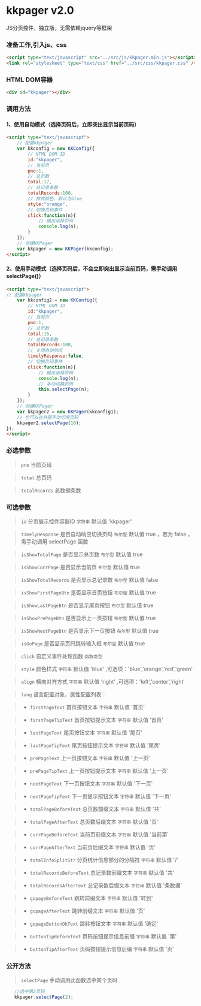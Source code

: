 

kkpager v2.0
=======

JS分页控件，独立版，无需依赖jquery等框架

### 准备工作,引入js、css
```html
<script type="text/javascript" src="../src/js/kkpager.min.js"></script>
<link rel="stylesheet" type="text/css" href="../src/css/kkpager.css" />
```
### HTML DOM容器
```html
<div id="kkpager"></div>
```
### 调用方法

#### 1、使用自动模式（选择页码后，立即突出显示当前页码）
```html
<script type="text/javascript">	
	// 配置kkpager
	var kkconfig = new KKConfig({
		// HTML DOM ID
		id:"kkpager",
		// 当前页
		pno:1,
		// 总页数
		total:17,
		// 总记录条数
		totalRecords:100,
		// 样式颜色，默认为blue
		style:"orange",
		// 切换页码事件
		click:function(n){
			// 输出选择页码
			console.log(n);
		}
	});
	// 创建KKPager
	var kkpager = new KKPager(kkconfig);
</script>
```


#### 2、使用手动模式（选择页码后，不会立即突出显示当前页码，需手动调用selectPage()）
```html
<script type="text/javascript">
// 配置kkpager
	var kkconfig2 = new KKConfig({
		// HTML DOM ID
		id:"kkpager",
		// 当前页
		pno:1,
		// 总页数
		total:15,
		// 总记录条数
		totalRecords:100,
		// 关闭自动响应
		timelyResponse:false,
		// 切换页码事件
		click:function(n){
			// 输出选择页码
			console.log(n);
			// 手动切换页码
			this.selectPage(n);
		}
	});
	// 创建KKPager
	var kkpager2 = new KKPager(kkconfig1);
	// 也可以在外部手动切换页码
	kkpager2.selectPage(10);
});
</script>
```


### 必选参数
> `pno` 当前页码

> `total` 总页码

> `totalRecords` 总数据条数

### 可选参数
> `id` 分页展示控件容器ID `字符串` 默认值 'kkpager'

> `timelyResponse` 是否自动响应切换页码 `布尔型` 默认值 true ，若为 false ，需手动调用 selectPage 函数

> `isShowTotalPage` 是否显示总页数 `布尔型` 默认值 true 

> `isShowCurrPage` 是否显示当前页 `布尔型` 默认值 true

> `isShowTotalRecords` 是否显示总记录数 `布尔型` 默认值 false 

> `isShowFirstPageBtn` 是否显示首页按钮 `布尔型` 默认值 true

> `isShowLastPageBtn` 是否显示尾页按钮 `布尔型` 默认值 true

> `isShowPrePageBtn` 是否显示上一页按钮 `布尔型` 默认值 true

> `isShowNextPageBtn` 是否显示下一页按钮 `布尔型` 默认值 true

> `isGoPage` 是否显示页码跳转输入框 `布尔型` 默认值 true

> `click` 自定义事件处理函数 `函数类型`

> `style` 颜色样式 `字符串` 默认值 'blue' ,可选项：'blue','orange','red','green'

> `align` 横向对齐方式 `字符串` 默认值 'right' ,可选项：'left','center','right'

> `lang` 语言配置对象，属性配置列表：

> - `firstPageText` 首页按钮文本 `字符串` 默认值 '首页'

> - `firstPageTipText` 首页按钮提示文本 `字符串` 默认值 '首页'

> - `lastPageText` 尾页按钮文本 `字符串` 默认值 '尾页'

> - `lastPageTipText` 尾页按钮提示文本 `字符串` 默认值 '尾页'

> - `prePageText` 上一页按钮文本 `字符串` 默认值 '上一页'

> - `prePageTipText` 上一页按钮提示文本 `字符串` 默认值 '上一页'

> - `nextPageText` 下一页按钮文本 `字符串` 默认值 '下一页'

> - `nextPageTipText` 下一页提示按钮文本 `字符串` 默认值 '下一页'

> - `totalPageBeforeText` 总页数前缀文本 `字符串` 默认值 '共'

> - `totalPageAfterText` 总页数后缀文本 `字符串` 默认值 '页'

> - `currPageBeforeText` 当前页前缀文本 `字符串` 默认值 '当前第'

> - `currPageAfterText` 当前页后缀文本 `字符串` 默认值 '页'

> - `totalInfoSplitStr` 分页统计信息部分的分隔符 `字符串` 默认值 '/'

> - `totalRecordsBeforeText` 总记录数前缀文本 `字符串` 默认值 '共'

> - `totalRecordsAfterText` 总记录数后缀文本 `字符串` 默认值 '条数据'

> - `gopageBeforeText` 跳转前缀文本 `字符串` 默认值 '转到'

> - `gopageAfterText` 跳转前缀文本 `字符串` 默认值 '页'

> - `gopageButtonOkText` 跳转按钮文本 `字符串` 默认值 '确定'

> - `buttonTipBeforeText` 页码按钮提示信息前缀 `字符串` 默认值 '第'

> - `buttonTipAfterText` 页码按钮提示信息后缀 `字符串` 默认值 '页'

### 公开方法

> `selectPage` 手动调用此函数选中某个页码
```javascript
   //选中第2页码
   kkpager.selectPage(2);
```


